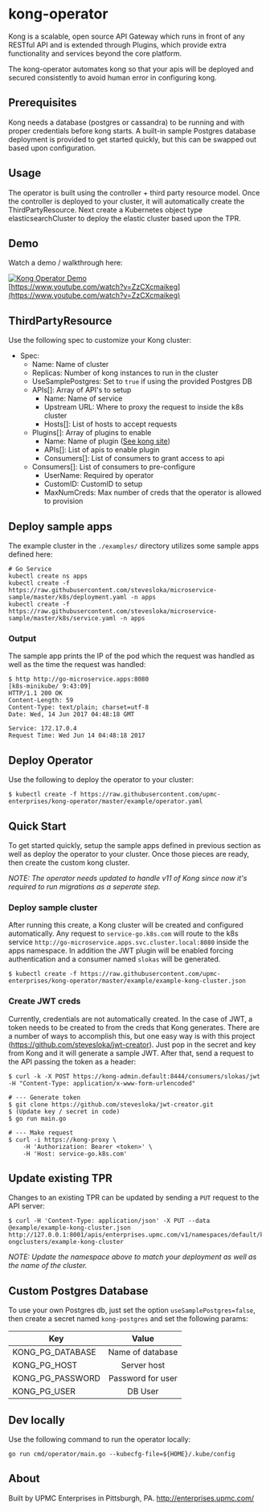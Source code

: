 # kong-operator

Kong is a scalable, open source API Gateway which runs in front of any RESTful API and is extended through Plugins, which provide extra functionality and services beyond the core platform. 

The kong-operator automates kong so that your apis will be deployed and secured consistently to avoid human error in configuring kong. 

## Prerequisites

Kong needs a database (postgres or cassandra) to be running and with proper credentials before kong starts. A built-in sample Postgres database deployment is provided to get started quickly, but this can be swapped out based upon configuration. 

## Usage

The operator is built using the controller + third party resource model. Once the controller is deployed to your cluster, it will automatically create the ThirdPartyResource. Next create a Kubernetes object type elasticsearchCluster to deploy the elastic cluster based upon the TPR.

## Demo

Watch a demo / walkthrough here:

[![Kong Operator Demo](http://img.youtube.com/vi/ZzCXcmaikeg/1.jpg)](http://www.youtube.com/watch?v=ZzCXcmaikeg)<br>
[https://www.youtube.com/watch?v=ZzCXcmaikeg](https://www.youtube.com/watch?v=ZzCXcmaikeg)


## ThirdPartyResource

Use the following spec to customize your Kong cluster:

- Spec:
  - Name: Name of cluster
  - Replicas: Number of kong instances to run in the cluster
  - UseSamplePostgres: Set to `true` if using the provided Postgres DB
  - APIs[]: Array of API's to setup
    - Name: Name of service
    - Upstream URL: Where to proxy the request to inside the k8s cluster
    - Hosts[]: List of hosts to accept requests
  - Plugins[]: Array of plugins to enable
    - Name: Name of plugin ([See kong site](https://getkong.org/plugins/))
    - APIs[]: List of apis to enable plugin
    - Consumers[]: List of consumers to grant access to api
  - Consumers[]: List of consumers to pre-configure
    - UserName: Required by operator
    - CustomID: CustomID to setup
    - MaxNumCreds: Max number of creds that the operator is allowed to provision 


## Deploy sample apps

The example cluster in the `./examples/` directory utilizes some sample apps defined here:

```
# Go Service
kubectl create ns apps
kubectl create -f https://raw.githubusercontent.com/stevesloka/microservice-sample/master/k8s/deployment.yaml -n apps
kubectl create -f https://raw.githubusercontent.com/stevesloka/microservice-sample/master/k8s/service.yaml -n apps
```

### Output
 
The sample app prints the IP of the pod which the request was handled as well as the time the request was handled:

```
$ http http://go-microservice.apps:8080                                                                                   [k8s-minikube/ 9:43:09]
HTTP/1.1 200 OK
Content-Length: 59
Content-Type: text/plain; charset=utf-8
Date: Wed, 14 Jun 2017 04:48:18 GMT

Service: 172.17.0.4 
Request Time: Wed Jun 14 04:48:18 2017
```

## Deploy Operator

Use the following to deploy the operator to your cluster:

```
$ kubectl create -f https://raw.githubusercontent.com/upmc-enterprises/kong-operator/master/example/operator.yaml
```

## Quick Start

To get started quickly, setup the sample apps defined in previous section as well as deploy the operator to your cluster. Once those pieces are ready, then create the custom kong cluster.

_NOTE: The operator needs updated to handle v11 of Kong since now it's required to run migrations as a seperate step._

### Deploy sample cluster

After running this create, a Kong cluster will be created and configured automatically. Any request to `service-go.k8s.com` will route to the k8s service `http://go-microservice.apps.svc.cluster.local:8080` inside the apps namespace. In addition the JWT plugin will be enabled forcing authentication and a consumer named `slokas` will be generated. 

```
$ kubectl create -f https://raw.githubusercontent.com/upmc-enterprises/kong-operator/master/example/example-kong-cluster.json
```

### Create JWT creds

Currently, credentials are not automatically created. In the case of JWT, a token needs to be created to from the creds that Kong generates. There are a number of ways to accomplish this, but one easy way is with this project (https://github.com/stevesloka/jwt-creator). Just pop in the secret and key from Kong and it will generate a sample JWT. After that, send a request to the API passing the token as a header:

```
$ curl -k -X POST https://kong-admin.default:8444/consumers/slokas/jwt -H "Content-Type: application/x-www-form-urlencoded"

# --- Generate token
$ git clone https://github.com/stevesloka/jwt-creator.git
$ (Update key / secret in code)
$ go run main.go

# --- Make request
$ curl -i https://kong-proxy \
    -H 'Authorization: Bearer <token>' \
    -H 'Host: service-go.k8s.com'
```

###

## Update existing TPR

Changes to an existing TPR can be updated by sending a `PUT` request to the API server:

```
$ curl -H 'Content-Type: application/json' -X PUT --data @example/example-kong-cluster.json http://127.0.0.1:8001/apis/enterprises.upmc.com/v1/namespaces/default/k
ongclusters/example-kong-cluster
```

_NOTE: Update the namespace above to match your deployment as well as the name of the cluster._

## Custom Postgres Database

To use your own Postgres db, just set the option `useSamplePostgres=false`, then create a secret named `kong-postgres` and set the following params:

| Key               | Value             | 
| ----------------- |:-----------------:| 
| KONG_PG_DATABASE  | Name of database  | 
| KONG_PG_HOST      | Server host       | 
| KONG_PG_PASSWORD  | Password for user | 
| KONG_PG_USER      | DB User           | 

## Dev locally

Use the following command to run the operator locally:
```
go run cmd/operator/main.go --kubecfg-file=${HOME}/.kube/config
```

## About

Built by UPMC Enterprises in Pittsburgh, PA. http://enterprises.upmc.com/

